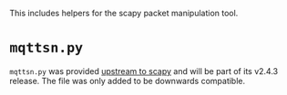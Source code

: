 This includes helpers for the scapy packet manipulation tool.

# `mqttsn.py`
`mqttsn.py` was provided [upstream to scapy][1] and will be part of its v2.4.3
release. The file was only added to be downwards compatible.

[1]: https://github.com/secdev/scapy/commit/be824b6ff467cb026fd4855d57f4cf900e978342
[2]: https://github.com/secdev/scapy/projects/4
